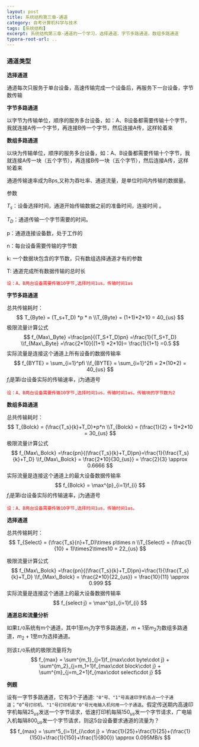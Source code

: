 ```yaml
---
layout: post
title: 系统结构第三章-通道
category: 自考计算机科学与技术
tags: [系统结构]
excerpt: 系统结构第三章-通道的一个学习，选择通道，字节多路通道，数组多路通道
typora-root-url: ..
---
```




### 通道类型

**选择通道**

通道每次只服务于单台设备，高速传输完成一个设备后，再服务下一台设备，字节数传输

**字节多路通道** 

以字节为传输单位，顺序的服务多台设备，如：A、B设备都需要传输十个字节，我就连接A传一个字节，再连接B传一个字节，然后连接A传，这样轮着来

**数组多路通道**

以块为传输单位，顺序的服务多台设备，如：A、B设备都需要传输十个字节，我就连接A传一块（五个字节），再连接B传一块（五个字节），然后连接A传，这样轮着来



通道传输速率成为Bps,又称为吞吐率、通道流量，是单位时间内传输的数据量。

参数

$T_s$：设备选择时间，通道开始传输数据之前的准备时间，连接时间 。

$T_D$：通道传输一个字节需要的时间。

p：通道连接设备数，处于工作的

n：每台设备需要传输的字节数

k: 一个数据块包含的字节数，只有数组选择通道才有的参数

T: 通道完成所有数据传输的总时长



<font color='red'>`设：A、B两台设备需要传输10字节,选择时间1us，传输时间1us`</font>

**字节多路通道**

总共传输耗时：
$$
T_{Byte} = (T_s+T_D) *p * n
\\T_{Byte} = (1+1)*2*10 = 40_{us}
$$
极限流量计算公式
$$
f_{Max\_Byte} =\frac{pn}{(T_S+T_D)pn} =\frac{1}{T_S+T_D}
\\f_{Max\_Byte} =\frac{2*10}{(1+1) *2*10}= \frac{1}{1+1} =0.5
$$
实际流量是连接这个通道上所有设备的数据传输率
$$
f_{BYTE} = \sum_{i=1}^pfi
\\f_{BYTE} = \sum_{i=1}^2fi = 2*(10*2) = 40_{us}
$$
$f_i$是第i台设备实际的传输速率，j为通道号



<font color='red'>`设：A、B两台设备需要传输10字节,选择时间1us，传输时间1us。传输块的字节数为2`</font>

**数组多路通道**

总共传输耗时：
$$
T_{Bolck} = (\frac{T_s}{k}+T_D)*p*n
\\T_{Bolck} = (\frac{1}{2} + 1)*2*10 = 30_{us}
$$
极限流量计算公式
$$
f_{Max\_Bolck} =\frac{pn}{(\frac{T_s}{k}+T_D)pn}=\frac{1}{\frac{T_s}{k}+T_D}
\\f_{Max\_Bolck} = \frac{2*10}{30_{us}} = \frac{2}{3} \approx 0.6666
$$
实际流量是连接这个通道上的最大设备数据传输率
$$
f_{Bolck} = \max^{p}_{i=1}f_{i}
$$
$f_i$是第i台设备实际的传输速率，j为通道号

<font color='red'>`设：A、B两台设备需要传输10字节,选择时间1us，传输时间1us。`</font>

**选择通道**

总共传输耗时：
$$
T_{Select} = (\frac{T_s}{n}+T_D)\times p\times n
\\T_{Select} = (\frac{1}{10} + 1)\times2\times10 = 22_{us}
$$

极限流量计算公式
$$
f_{Max\_Bolck} =\frac{pn}{(\frac{T_s}{k}+T_D)pn}=\frac{1}{\frac{T_s}{k}+T_D}
\\f_{Max\_Bolck} = \frac{2*10}{22_{us}} = \frac{10}{11} \approx 0.999
$$
实际流量是连接这个通道上的最大设备数据传输率
$$
f_{select·j}  = \max^{p}_{i=1}f_{i}
$$





**通道总和流量分析**

如果`I/O`系统有m个通道，其中1至$m_1$为字节多路通道，$m+1$至$m_2$为数组多路通道，$m_2+1$至$m$为选择通道。

则该`I/O`系统的极限流量将为
$$
f_{max} = \sum^{m_1}_{j=1}f_{max\cdot byte\cdot j} +
\sum^{m_2}_{j=m_1+1}f_{max\cdot block\cdot j} +
\sum^{m}_{j=m_2+1}f_{max\cdot select\cdot j}
$$


**例题**

设有一字节多路通道，它有3个子通道: `"0"号、"1"号高速印字机各占一个子通道`；`“0”号打印机、"1"号打印机和"0"号光电输入机何用一个子通道`。假定传送期内高速印字机每隔$25_{us}$发送一个字节请求，低速打印机每隔$150_{us}$发一个字节请求，广电输入机每隔$800_{us}$发一个字节请求，则这5台设备要求通道的流量为？
$$
f_{max} = \sum^5_{i=1}f_{i\cdot j} = \frac{1}{25}+\frac{1}{25}+(\frac{1}{150}+\frac{1}{150}+\frac{1}{800}) \approx 0.095MB/s
$$




